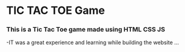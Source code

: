 # TIC TAC TOE Game

### This is a Tic Tac Toe game made using HTML CSS JS

-IT was a great experience and learning while building the website ...
